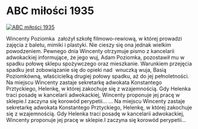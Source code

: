 ABC miłości 1935 
=============
[![ABC miłości 1935 ](http://vidos.pl/images/player.gif)](http://vidos.pl/abc-milosci-1935)

 Wincenty Poziomka  założył szkołę filmowo-rewiową, w której prowadzi zajęcia z baletu, mimiki i plastyki. Nie cieszy się ona jednak wielkim powodzeniem. Pewnego dnia Wincenty otrzymuje pismo z kancelarii adwokackiej informujące, że jego wuj, Adam Poziomka, pozostawił mu w spadku połowę sklepu spożywczego oraz mieszkanie. Warunkiem przejęcia spadku jest zobowiązanie się do opieki nad  wnuczką wuja, Basią Poziomkówną, właścicielką drugiej połowy spadku, aż do jej pełnoletności. Na miejscu Wincenty zastaje sekretarkę adwokata Konstantego Prztyckiego, Helenkę, w której zakochuje się z wzajemnością. Gdy Helenka traci posadę w kancelarii adwokackiej, Wincenty proponuje jej pracę w sklepie.I zaczyna się korowód perypetii...   ... Na miejscu Wincenty zastaje sekretarkę adwokata Konstantego Prztyckiego, Helenkę, w której zakochuje się z wzajemnością. Gdy Helenka traci posadę w kancelarii adwokackiej, Wincenty proponuje jej pracę w sklepie.I zaczyna się korowód perypetii...
